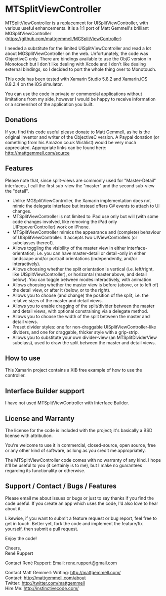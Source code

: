 MTSplitViewController
=====================

MTSplitViewController is a replacement for UISplitViewController, with various useful enhancements.
It is a 1:1 port of Matt Gemmell's brilliant MGSplitViewController (https://github.com/mattgemmell/MGSplitViewController)

I needed a substitute for the limited UISplitViewController and read a lot about MGSplitViewController on the web.
Unfortunately, the code was ObjectiveC only. There are bindings available to use the ObjC version in Monotouch but I don't like dealing with Xcode and I don't like dealing external bindings, so I decided to port the whole thing over to Monotouch.

This code has been tested with Xamarin Studio 5.8.2 and Xamarin.iOS 8.8.2.4 on the iOS simulator.

You can use the code in private or commercial applications without limitations from my side, however I would be happy to receive information or a screenshot of the application you built.

Donations
---------

If you find this code useful please donate to Matt Gemmell, as he is the original inventor and writer of the ObjectiveC version.
A Paypal donation (or something from his Amazon.co.uk Wishlist) would be very much appreciated.
Appropriate links can be found here: <http://mattgemmell.com/source>

Features
--------

Please note that, since split-views are commonly used for "Master-Detail" interfaces,
I call the first sub-view the "master" and the second sub-view the "detail".

- Unlike MGSplitViewController, the Xamarin implementation does not mimic the delegate interface but instead offers C# events to attach to UI changes.
- MTSplitViewController is not limited to iPad use only but will (with some code changes involved, like removing the iPad only UIPopoverController) work on iPhone.
- MTSplitViewController mimics the appearance and (complete) behaviour of UISplitViewController.
  It accepts two UIViewControllers (or subclasses thereof).
- Allows toggling the visibility of the master view in either interface-orientation; i.e. you can have master-detail or detail-only in either landscape and/or portrait orientations (independently, and/or interactively).
- Allows choosing whether the split orientation is vertical (i.e. left/right, like UISplitViewController), or horizontal (master above, and detail below). You can toggle between modes interactively, with animation.
- Allows choosing whether the master view is before (above, or to left of) the detail view, or after it (below, or to the right).
- Allows you to choose (and change) the position of the split, i.e. the relative sizes of the master and detail views.
- Allows you to enable dragging of the split/divider between the master and detail views, with optional constraining via a delegate method.
- Allows you to choose the width of the split between the master and detail views.
- Preset divider styles: one for non-draggable UISplitViewController-like dividers, and one for draggable, thicker style with a grip-strip.
- Allows you to substitute your own divider-view (an MTSplitDividerView subclass), used to draw the split between the master and detail views.

How to use
----------

This Xamarin project contains a XIB free example of how to use the controller.

Interface Builder support
-------------------------

I have not used MTSplitViewController with Interface Builder.

License and Warranty
--------------------

The license for the code is included with the project; it's basically a BSD license with attribution.

You're welcome to use it in commercial, closed-source, open source, free or any other kind of software, as long as you credit me appropriately.

The MTSplitViewController code comes with no warranty of any kind.
I hope it'll be useful to you (it certainly is to me), but I make no guarantees regarding its functionality or otherwise.

Support / Contact / Bugs / Features
-----------------------------------

Please email me about issues or bugs or just to say thanks if you find the code useful.
If you create an app which uses the code, I'd also love to hear about it. 

Likewise, if you want to submit a feature request or bug report, feel free to get in touch. Better yet, fork the code and implement the feature/fix yourself, then submit a pull request.

Enjoy the code!


Cheers,  
René Ruppert


Contact René Ruppert:
Email: rene.ruppert@gmail.com

Contact Matt Gemmell:
Writing: http://mattgemmell.com/  
Contact: http://mattgemmell.com/about  
Twitter: http://twitter.com/mattgemmell  
Hire Me: http://instinctivecode.com/